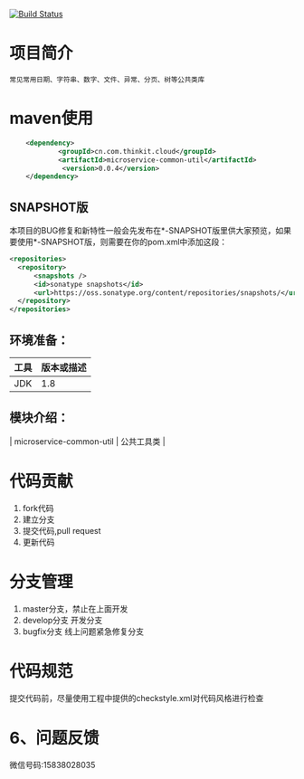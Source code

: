 [![Build Status](https://travis-ci.com/15838028035/microservice-common-util.svg?branch=master)](https://travis-ci.com/15838028035/microservice-common-util)

# 项目简介
    常见常用日期、字符串、数字、文件、异常、分页、树等公共类库
    
# maven使用
```xml
    <dependency>
            <groupId>cn.com.thinkit.cloud</groupId>
            <artifactId>microservice-common-util</artifactId>
             <version>0.0.4</version>
    </dependency> 
  ```


## SNAPSHOT版

本项目的BUG修复和新特性一般会先发布在*-SNAPSHOT版里供大家预览，如果要使用*-SNAPSHOT版，则需要在你的pom.xml中添加这段：

```xml
<repositories>
  <repository>
      <snapshots />
      <id>sonatype snapshots</id>
      <url>https://oss.sonatype.org/content/repositories/snapshots/</url>
  </repository>
</repositories>
```

## 环境准备：

| 工具    | 版本或描述                |
| ----- | -------------------- |
| JDK   | 1.8                  |

## 模块介绍：
| microservice-common-util            | 公共工具类 |

# 代码贡献
 1. fork代码
 2. 建立分支
 3. 提交代码,pull request
 4. 更新代码

# 分支管理
 1. master分支，禁止在上面开发
 2. develop分支 开发分支
 3. bugfix分支  线上问题紧急修复分支

# 代码规范
 提交代码前，尽量使用工程中提供的checkstyle.xml对代码风格进行检查
 
# 6、问题反馈
微信号码:15838028035
 


     
